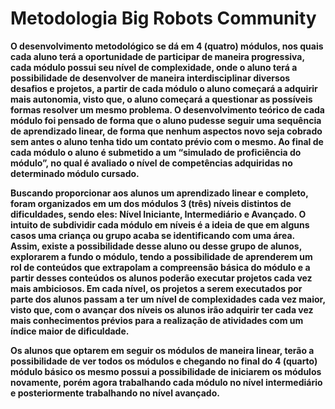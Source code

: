 # Metodologia Big Robots Community

**O desenvolvimento metodológico se dá em 4 \(quatro\) módulos, nos quais cada aluno terá a oportunidade de participar de maneira progressiva, cada módulo possui seu nível de complexidade, onde o aluno terá a possibilidade de desenvolver de maneira interdisciplinar  diversos desafios e projetos, a partir de cada módulo o aluno começará a adquirir mais autonomia, visto que, o aluno começará a questionar as possíveis formas resolver um mesmo problema. O desenvolvimento teórico de cada módulo foi pensado de forma que o aluno pudesse seguir uma sequência de aprendizado linear, de forma que nenhum aspectos novo seja cobrado sem antes o aluno tenha tido um contato prévio com o mesmo. Ao final de cada módulo o aluno é submetido a um “simulado de proficiência do módulo”, no qual é avaliado o nível de competências adquiridas no determinado módulo cursado.**

**Buscando proporcionar aos alunos um aprendizado linear e completo, foram organizados em um dos módulos 3 \(três\) níveis distintos de dificuldades, sendo eles: Nível Iniciante, Intermediário e Avançado. O intuito de subdividir cada módulo em níveis é a ideia de que em alguns casos uma criança ou grupo acaba se identificando com uma área. Assim, existe a possibilidade desse aluno ou desse grupo de alunos, explorarem a fundo o módulo, tendo a possibilidade de aprenderem um rol de conteúdos que extrapolam a compreensão básica do módulo e a partir desses conteúdos os alunos poderão executar projetos cada vez mais ambiciosos. Em cada nível, os projetos a serem executados por parte dos alunos passam a ter um nível de complexidades cada vez maior, visto que, com o avançar dos níveis os alunos irão adquirir ter cada vez mais conhecimentos prévios para a realização de atividades com um índice maior de dificuldade.**

**Os alunos que optarem em seguir os módulos de maneira linear, terão a possibilidade de ver todos os módulos e chegando no final do 4 \(quarto\) módulo básico os mesmo possui a possibilidade de iniciarem os módulos novamente, porém agora trabalhando cada módulo no nível intermediário e posteriormente trabalhando no nível avançado.**

